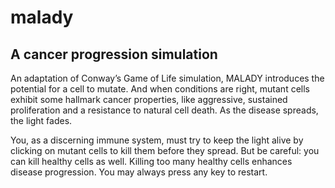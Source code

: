 # malady
## A cancer progression simulation
An adaptation of Conway’s Game of Life simulation, MALADY introduces the potential for a cell to mutate. And when conditions are right, mutant cells exhibit some hallmark cancer properties, like aggressive, sustained proliferation and a resistance to natural cell death. As the disease spreads, the light fades.

You, as a discerning immune system, must try to keep the light alive by clicking on mutant cells to kill them before they spread. But be careful: you can kill healthy cells as well. Killing too many healthy cells enhances disease progression. You may always press any key to restart. 
